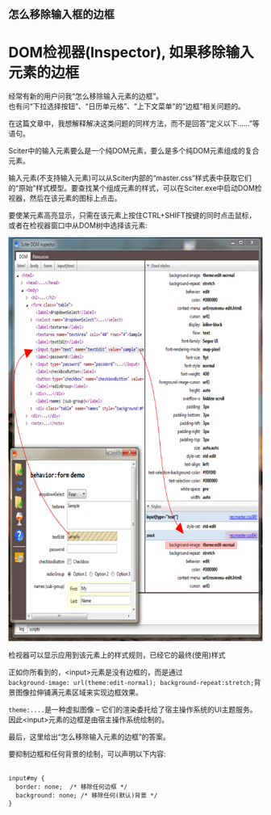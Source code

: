 ## 怎么移除输入框的边框

<div class="post" id="post-41898">
	 <h1 class="storytitle">DOM检视器(Inspector), 如果移除输入元素的边框</h1>
 </div>
	<div class="storycontent">
		<p>经常有新的用户问我“怎么移除输入元素的边框”。<br />
也有问“下拉选择按钮”、“日历单元格”、“上下文菜单”的“边框”相关问题的。</p>
<p>在这篇文章中，我想解释解决这类问题的同样方法，而不是回答“定义以下……”等语句。</p>
<p>Sciter中的输入元素要么是一个纯DOM元素，要么是多个纯DOM元素组成的复合元素。</p>
<p>输入元素(不支持输入元素)可以从Sciter内部的“master.css”样式表中获取它们的“原始”样式模型。要查找某个组成元素的样式，可以在Sciter.exe中启动DOM检视器，然后在该元素的图标上点击。</p>
<p>要使某元素高亮显示，只需在该元素上按住CTRL+SHIFT按键的同时点击鼠标，或者在检视器窗口中从DOM树中选择该元素:</p>
<p><a href="../imgs/dom-inspector.png"><img src="../imgs/dom-inspector.png" alt="dom inspector" width="697" height="800" class="aligncenter size-full wp-image-41899" /></a></p>
<p>检视器可以显示应用到该元素上的样式规则，已经它的最终(使用)样式</p>
<p>正如你所看到的，&lt;input>元素是没有边框的，而是通过<br />
<code>background-image: url(theme:edit-normal); background-repeat:stretch;</code>背景图像拉伸铺满元素区域来实现边框效果。</p>
<p><code>theme:....</code>是一种虚拟图像 – 它们的渲染委托给了宿主操作系统的UI主题服务。因此&lt;input&gt;元素的边框是由宿主操作系统绘制的。</p>
<p>最后，这里给出“怎么移除输入元素的边框”的答案。</p>
<p>要抑制边框和任何背景的绘制，可以声明以下内容:</p>
<pre class="brush: css;"><code>
input#my {
  border: none;  /* 移除任何边框 */
  background: none; /* 移除任何(默认)背景 */
}</code>
</pre>
	</div>
</div>